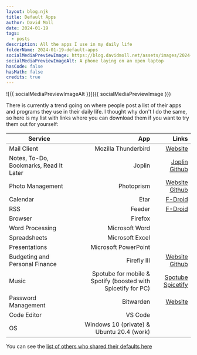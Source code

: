 ```yaml
---
layout: blog.njk
title: Default Apps
author: David Moll
date: 2024-01-19
tags:
  - posts
description: All the apps I use in my daily life
folderName: 2024-01-19-default-apps
socialMediaPreviewImage: https://blog.davidmoll.net/assets/images/2024-01-19-default-apps/cover.png
socialMediaPreviewImageAlt: A phone laying on an open laptop
hasCode: false
hasMath: false
credits: true
---
```


![{{ socialMediaPreviewImageAlt }}]({{ socialMediaPreviewImage }})

There is currently a trend going on where people post a list of their apps and programs they use in their daily life. I thought why don't I do the same, so here is my list with links where you can download them if you want to try them out for yourself:

| Service                                |                                                          App |                                                                                        Links |
| -------------------------------------- | -----------------------------------------------------------: | -------------------------------------------------------------------------------------------: |
| Mail Client                            |                                          Mozilla Thunderbird |                                                [Website](https://www.thunderbird.net/en-US/) |
| Notes, To-Do, Bookmarks, Read It Later |                                                       Joplin |              [Joplin](https://joplinapp.org/) [Github](https://github.com/laurent22/joplin/) |
| Photo Management                       |                                                   Photoprism |    [Website](https://www.photoprism.app/) [Github](https://github.com/photoprism/photoprism) |
| Calendar                               |                                                         Etar |                                        [F-Droid](https://f-droid.org/packages/ws.xsoh.etar/) |
| RSS                                    |                                                       Feeder |                        [F-Droid](https://f-droid.org/en/packages/com.nononsenseapps.feeder/) |
| Browser                                |                                                      Firefox |                                                                                              |
| Word Processing                        |                                               Microsoft Word |                                                                                              |
| Spreadsheets                           |                                              Microsoft Excel |                                                                                              |
| Presentations                          |                                         Microsoft PowerPoint |                                                                                              |
| Budgeting and Personal Finance         |                                                  Firefly III | [Website](https://www.firefly-iii.org/) [Github](https://github.com/firefly-iii/firefly-iii) |
| Music                                  | Spotube for mobile & Spotify (boosted with Spicetify for PC) |     [Spotube](https://github.com/KRTirtho/spotube) [Spicetify](https://github.com/spicetify) |
| Password Management                    |                                                    Bitwarden |                                                            [Website](https://bitwarden.com/) |
| Code Editor                            |                                                      VS Code |                                                                                              |
| OS                                     |                    Windows 10 (private) & Ubuntu 20.4 (work) |                                                                                              |

You can see the [list of others who shared their defaults here](https://defaults.rknight.me/)
